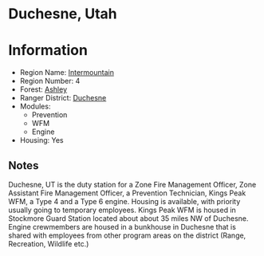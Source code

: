 
Duchesne, Utah
==============
  
# Information  
* Region Name: [Intermountain]()  
* Region Number: 4  
* Forest: [Ashley](http://www.fs.usda.gov/ashley)  
* Ranger District: [Duchesne]()  
* Modules:  
  - Prevention  
  - WFM  
  - Engine  
* Housing: Yes  
  
## Notes

Duchesne, UT is the duty station for a Zone Fire Management Officer, Zone Assistant Fire Management Officer, a Prevention Technician, Kings Peak WFM, a Type 4 and a Type 6 engine. Housing is available, with priority usually going to temporary employees. Kings Peak WFM is housed in Stockmore Guard Station located about about 35 miles NW of Duchesne. Engine crewmembers are housed in a bunkhouse in Duchesne that is shared with employees from other program areas on the district (Range, Recreation, Wildlife etc.)